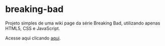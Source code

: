 # breaking-bad
<p>Projeto simples de uma wiki page da série Breaking Bad, utilizando apenas HTML5, CSS e JavaScript.</p>
Acesse aqui clicando <a href='https://alvarolspeixoto.github.io/breaking-bad/'>aqui</a>.
